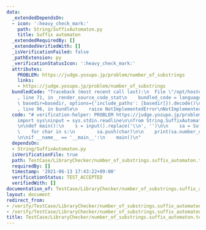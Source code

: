 ```yaml
---
data:
  _extendedDependsOn:
  - icon: ':heavy_check_mark:'
    path: String/SuffixAutomaton.py
    title: Suffix automaton
  _extendedRequiredBy: []
  _extendedVerifiedWith: []
  _isVerificationFailed: false
  _pathExtension: py
  _verificationStatusIcon: ':heavy_check_mark:'
  attributes:
    PROBLEM: https://judge.yosupo.jp/problem/number_of_substrings
    links:
    - https://judge.yosupo.jp/problem/number_of_substrings
  bundledCode: "Traceback (most recent call last):\n  File \"/opt/hostedtoolcache/Python/3.9.5/x64/lib/python3.9/site-packages/onlinejudge_verify/documentation/build.py\"\
    , line 71, in _render_source_code_stat\n    bundled_code = language.bundle(stat.path,\
    \ basedir=basedir, options={'include_paths': [basedir]}).decode()\n  File \"/opt/hostedtoolcache/Python/3.9.5/x64/lib/python3.9/site-packages/onlinejudge_verify/languages/python.py\"\
    , line 96, in bundle\n    raise NotImplementedError\nNotImplementedError\n"
  code: "# verification-helper: PROBLEM https://judge.yosupo.jp/problem/number_of_substrings\n\
    import sys\ninput = sys.stdin.readline\n\nfrom String.SuffixAutomaton import SuffixAutomaton\n\
    \n\ndef main():\n    s = input().replace('\\n', '')\n\n    sa = SuffixAutomaton()\n\
    \    for char in s:\n        sa.push(char)\n\n    print(sa.number_of_substrings())\n\
    \n\nif __name__ == '__main__':\n    main()\n"
  dependsOn:
  - String/SuffixAutomaton.py
  isVerificationFile: true
  path: TestCase/LibraryChecker/number_of_substrings.suffix_automaton.test.py
  requiredBy: []
  timestamp: '2021-06-13 17:43:22+09:00'
  verificationStatus: TEST_ACCEPTED
  verifiedWith: []
documentation_of: TestCase/LibraryChecker/number_of_substrings.suffix_automaton.test.py
layout: document
redirect_from:
- /verify/TestCase/LibraryChecker/number_of_substrings.suffix_automaton.test.py
- /verify/TestCase/LibraryChecker/number_of_substrings.suffix_automaton.test.py.html
title: TestCase/LibraryChecker/number_of_substrings.suffix_automaton.test.py
---
```

